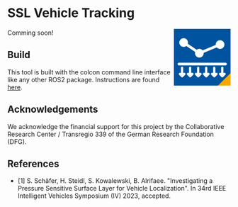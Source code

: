 # SSL Vehicle Tracking

<img align="right" src="documentation/logo.png" width="128" alt="Logo">

Comming soon!

## Build

This tool is built with the colcon command line interface like any other ROS2 package. Instructions are found [here](https://docs.ros.org/en/humble/Tutorials/Beginner-Client-Libraries/Colcon-Tutorial.html).

## Acknowledgements
We acknowledge the financial support for this project by the Collaborative Research Center / Transregio 339 of the German Research Foundation (DFG).

## References
* [1] S. Schäfer, H. Steidl, S. Kowalewski, B. Alrifaee. "Investigating a Pressure Sensitive Surface Layer for Vehicle Localization". In 34rd IEEE Intelligent Vehicles Symposium (IV) 2023, accepted.
